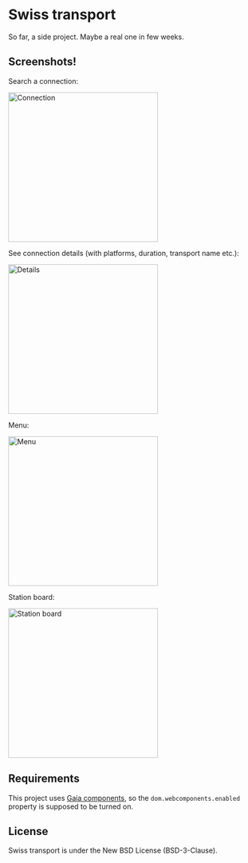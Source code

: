 # Swiss transport

So far, a side project. Maybe a real one in few weeks.

## Screenshots!

Search a connection:

<img src="http://i.imgur.com/M9VUpQC.png" width="300px" alt="Connection" />

See connection details (with platforms, duration, transport name etc.):

<img src="http://i.imgur.com/s9VV8Wu.png" width="300px" alt="Details" />

Menu:

<img src="http://i.imgur.com/99JjeWC.png" width="300px" alt="Menu" />

Station board:

<img src="http://i.imgur.com/psg704X.png" width="300px" alt="Station board" />

## Requirements

This project uses [Gaia components](https://wiki.mozilla.org/Gaia/Shared/Components), so the
`dom.webcomponents.enabled` property is supposed to be turned on.

## License

Swiss transport is under the New BSD License (BSD-3-Clause).
